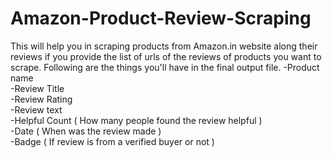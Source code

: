 # Amazon-Product-Review-Scraping
This will help you in scraping products from Amazon.in website along their reviews if you provide the list of urls of the reviews of products you want to scrape.
Following are the things you'll have in the final output file. 
-Product name <br />
-Review Title <br />
-Review Rating <br />
-Review text <br />
-Helpful Count ( How many people found the review helpful ) <br />
-Date ( When was the review made ) <br />
-Badge ( If review is from a verified buyer or not ) <br />
